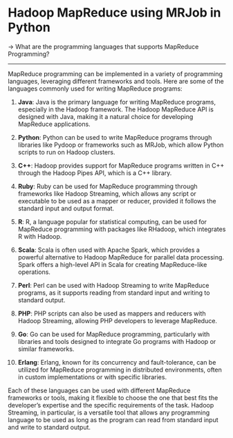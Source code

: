 # Hadoop MapReduce using MRJob in Python 
-> What are the programming languages that supports MapReduce Programming? <hr>
MapReduce programming can be implemented in a variety of programming languages, leveraging different frameworks and tools. Here are some of the languages commonly used for writing MapReduce programs:

1. **Java**: Java is the primary language for writing MapReduce programs, especially in the Hadoop framework. The Hadoop MapReduce API is designed with Java, making it a natural choice for developing MapReduce applications.

2. **Python**: Python can be used to write MapReduce programs through libraries like Pydoop or frameworks such as MRJob, which allow Python scripts to run on Hadoop clusters.

3. **C++**: Hadoop provides support for MapReduce programs written in C++ through the Hadoop Pipes API, which is a C++ library.

4. **Ruby**: Ruby can be used for MapReduce programming through frameworks like Hadoop Streaming, which allows any script or executable to be used as a mapper or reducer, provided it follows the standard input and output format.

5. **R**: R, a language popular for statistical computing, can be used for MapReduce programming with packages like RHadoop, which integrates R with Hadoop.

6. **Scala**: Scala is often used with Apache Spark, which provides a powerful alternative to Hadoop MapReduce for parallel data processing. Spark offers a high-level API in Scala for creating MapReduce-like operations.

7. **Perl**: Perl can be used with Hadoop Streaming to write MapReduce programs, as it supports reading from standard input and writing to standard output.

8. **PHP**: PHP scripts can also be used as mappers and reducers with Hadoop Streaming, allowing PHP developers to leverage MapReduce.

9. **Go**: Go can be used for MapReduce programming, particularly with libraries and tools designed to integrate Go programs with Hadoop or similar frameworks.

10. **Erlang**: Erlang, known for its concurrency and fault-tolerance, can be utilized for MapReduce programming in distributed environments, often in custom implementations or with specific libraries.

Each of these languages can be used with different MapReduce frameworks or tools, making it flexible to choose the one that best fits the developer’s expertise and the specific requirements of the task. Hadoop Streaming, in particular, is a versatile tool that allows any programming language to be used as long as the program can read from standard input and write to standard output.    
